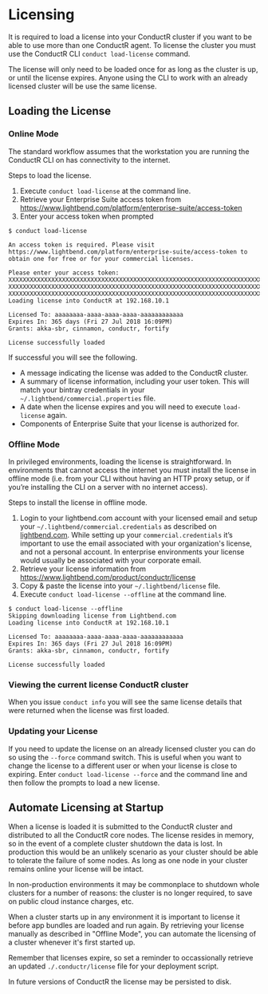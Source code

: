 # Licensing

It is required to load a license into your ConductR cluster if you want to be able to use more than one ConductR agent. To license the cluster you must use the ConductR CLI `conduct load-license` command.

The license will only need to be loaded once for as long as the cluster is up, or until the license expires.  Anyone using the CLI to work with an already licensed cluster will be use the same license. 

## Loading the License

### Online Mode

The standard workflow assumes that the workstation you are running the ConductR CLI on has connectivity to the internet.

Steps to load the license.

1. Execute `conduct load-license` at the command line.
2. Retrieve your Enterprise Suite access token from https://www.lightbend.com/platform/enterprise-suite/access-token
3. Enter your access token when prompted

```
$ conduct load-license

An access token is required. Please visit https://www.lightbend.com/platform/enterprise-suite/access-token to obtain one for free or for your commercial licenses.

Please enter your access token: XXXXXXXXXXXXXXXXXXXXXXXXXXXXXXXXXXXXXXXXXXXXXXXXXXXXXXXXXXXXXXXXXXXXXXXXXXXXXXXXXXXXXXXX
XXXXXXXXXXXXXXXXXXXXXXXXXXXXXXXXXXXXXXXXXXXXXXXXXXXXXXXXXXXXXXXXXXXXXXXXXXXXXXXXXXXXXXXXXXXXXXXXXXXXXXXXXXXXXXXXXXXXXXXX
XXXXXXXXXXXXXXXXXXXXXXXXXXXXXXXXXXXXXXXXXXXXXXXXXXXXXXXXXXXXXXXXXXXXXXXXXXXXXXXXXXXXXXXXXXXXXXXXXXXXXXXXXXXXXXXXXXXXXXXX
Loading license into ConductR at 192.168.10.1

Licensed To: aaaaaaaa-aaaa-aaaa-aaaa-aaaaaaaaaaaa
Expires In: 365 days (Fri 27 Jul 2018 16:09PM)
Grants: akka-sbr, cinnamon, conductr, fortify

License successfully loaded
```

If successful you will see the following.

- A message indicating the license was added to the ConductR cluster.
- A summary of license information, including your user token.  This will match your bintray credentials in your `~/.lightbend/commercial.properties` file.
- A date when the license expires and you will need to execute `load-license` again.
- Components of Enterprise Suite that your license is authorized for.

### Offline Mode

In privileged environments, loading the license is straightforward.  In environments that cannot access the internet you must install the license in offline mode (i.e. from your CLI without having an HTTP proxy setup, or if you’re installing the CLI on a server with no internet access).

Steps to install the license in offline mode.

1. Login to your lightbend.com account with your licensed email and setup your `~/.lightbend/commercial.credentials` as described on [lightbend.com](https://www.lightbend.com/product/conductr/developer).  While setting up your `commercial.credentials` it’s important to use the email associated with your organization's license, and not a personal account.  In enterprise environments your license would usually be associated with your corporate email.
2. Retrieve your license information from https://www.lightbend.com/product/conductr/license
3. Copy & paste the license into your `~/.lightbend/license` file.
4. Execute `conduct load-license --offline` at the command line.

```
$ conduct load-license --offline
Skipping downloading license from Lightbend.com
Loading license into ConductR at 192.168.10.1

Licensed To: aaaaaaaa-aaaa-aaaa-aaaa-aaaaaaaaaaaa
Expires In: 365 days (Fri 27 Jul 2018 16:09PM)
Grants: akka-sbr, cinnamon, conductr, fortify

License successfully loaded
```

### Viewing the current license ConductR cluster

When you issue `conduct info` you will see the same license details that were returned when the license was first loaded.

### Updating your License

If you need to update the license on an already licensed cluster you can do so using the `--force` command switch. This is useful when you want to change the license to a different user or when your license is close to expiring.  Enter `conduct load-license --force` and the command line and then follow the prompts to load a new license.

## Automate Licensing at Startup

When a license is loaded it is submitted to the ConductR cluster and distributed to all the ConductR core nodes.  The license resides in memory, so in the event of a complete cluster shutdown the data is lost.  In production this would be an unlikely scenario as your cluster should be able to tolerate the failure of some nodes.  As long as one node in your cluster remains online your license will be intact.

In non-production environments it may be commonplace to shutdown whole clusters for a number of reasons: the cluster is no longer required, to save on public cloud instance charges, etc.

When a cluster starts up in any environment it is important to license it before app bundles are loaded and run again. By retrieving your license manually as described in "Offline Mode", you can automate the licensing of a cluster whenever it's first started up.

Remember that licenses expire, so set a reminder to occassionally retrieve an updated `./.conductr/license` file for your deployment script.

In future versions of ConductR the license may be persisted to disk.
